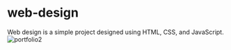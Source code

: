 # web-design
Web design is a simple project designed using HTML, CSS, and JavaScript.
![portfolio2](https://github.com/biodun73/web-design/assets/11445965/cc0475a1-df39-4871-8cfc-f36a0f94661a)
